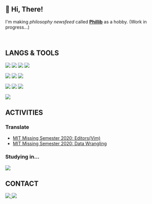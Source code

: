 <!-- ### Hi there 👋 -->

<!--
**sideseal/sideseal** is a ✨ _special_ ✨ repository because its `README.md` (this file) appears on your GitHub profile.

Here are some ideas to get you started:

- 🔭 I’m currently working on ...
- 🌱 I’m currently learning ...
- 👯 I’m looking to collaborate on ...
- 🤔 I’m looking for help with ...
- 💬 Ask me about ...
- 📫 How to reach me: ...
- 😄 Pronouns: ...
- ⚡ Fun fact: ...
-->

## 👋 Hi, There!

I'm making *philosophy newsfeed* called **[Phillib](http://phillib.com)** as a hobby. (Work in progress...)

<!-- ![](https://komarev.com/ghpvc/?username=Typiespectre&style=for-the-badge) -->
<br />

## LANGS & TOOLS

<img src="https://img.shields.io/badge/Python-3776AB?style=for-the-badge&logo=python&logoColor=white" /> <img src="https://img.shields.io/badge/C-00599C?style=for-the-badge&logo=c&logoColor=white" /> <img src="https://img.shields.io/badge/JavaScript-323330?style=for-the-badge&logo=javascript&logoColor=F7DF1E" /> <img src="https://img.shields.io/badge/Shell_Script-121011?style=for-the-badge&logo=gnu-bash&logoColor=white" /> 

<img src="https://img.shields.io/badge/React-20232A?style=for-the-badge&logo=react&logoColor=61DAFB" /> <img src="https://img.shields.io/badge/Tailwind_CSS-38B2AC?style=for-the-badge&logo=tailwind-css&logoColor=white" /> <img src="https://img.shields.io/badge/SQLite-07405E?style=for-the-badge&logo=sqlite&logoColor=white" />

<img src="https://img.shields.io/badge/GIT-E44C30?style=for-the-badge&logo=git&logoColor=white" /> <img src="https://img.shields.io/badge/Markdown-000000?style=for-the-badge&logo=markdown&logoColor=white" /> <img src="https://img.shields.io/badge/VIM-%2311AB00.svg?&style=for-the-badge&logo=vim&logoColor=white" />

<img src="https://img.shields.io/badge/Amazon_AWS-232F3E?style=for-the-badge&logo=amazon-aws&logoColor=white" />

<br />

## ACTIVITIES

### Translate
  - [MIT Missing Semester 2020: Editors(Vim)](https://github.com/Typiespectre/missing-semester-kr.github.io/blob/master/_2020/editors.md)
  - [MIT Missing Semester 2020: Data Wrangling](https://github.com/Typiespectre/missing-semester-kr.github.io/blob/master/_2020/data-wrangling.md)

### Studying in...
<img src="https://img.shields.io/badge/42Seoul: gychoi-000000?style=for-the-badge&logo=42&logoColor=white" />
<br />

## CONTACT
<a href="https://matrix.to/#/@typiespectre_:matrix.org">
  <img src="https://img.shields.io/badge/matrix-000000?style=for-the-badge&logo=Matrix&logoColor=white" />
</a>
<a href="mailto:sideseal@phillib.com">
  <img src="https://img.shields.io/badge/sideseal-38B2AC?style=for-the-badge&logo=gmail&logoColor=white" />
</a>
<!--
<a href="https://twitter.com/sideseal">
  <img src="https://img.shields.io/badge/sideseal-1DA1F2?style=for-the-badge&logo=twitter&logoColor=white" />
</a>
-->
